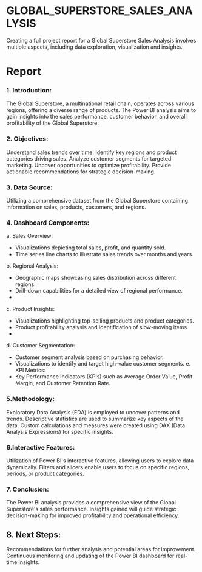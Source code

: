 # GLOBAL_SUPERSTORE_SALES_ANALYSIS
Creating a full project report for a Global Superstore Sales Analysis involves multiple aspects, including data exploration, visualization and insights.


# Report
### 1. Introduction:
The Global Superstore, a multinational retail chain, operates across various regions, offering a diverse range of products. The Power BI analysis aims to gain insights into the sales performance, customer behavior, and overall profitability of the Global Superstore.

### 2. Objectives:
Understand sales trends over time.
Identify key regions and product categories driving sales.
Analyze customer segments for targeted marketing. 
Uncover opportunities to optimize profitability. 
Provide actionable recommendations for strategic decision-making.

### 3. Data Source:

Utilizing a comprehensive dataset from the Global Superstore containing information on sales, products, customers, and regions.

### 4. Dashboard Components:

a. Sales Overview:
- Visualizations depicting total sales, profit, and quantity sold.
- Time series line charts to illustrate sales trends over months and years.

b. Regional Analysis:
- Geographic maps showcasing sales distribution across different regions.
- Drill-down capabilities for a detailed view of regional performance.
- 
c. Product Insights:
- Visualizations highlighting top-selling products and product categories.
- Product profitability analysis and identification of slow-moving items.
- 
d. Customer Segmentation:
- Customer segment analysis based on purchasing behavior.
- Visualizations to identify and target high-value customer segments.
e. KPI Metrics:
- Key Performance Indicators (KPIs) such as Average Order Value, Profit Margin, and Customer Retention Rate.

### 5.Methodology:
Exploratory Data Analysis (EDA) is employed to uncover patterns and trends.
Descriptive statistics are used to summarize key aspects of the data.
Custom calculations and measures were created using DAX (Data Analysis Expressions) for specific insights.

### 6.Interactive Features:
Utilization of Power BI's interactive features, allowing users to explore data dynamically. Filters and slicers enable users to focus on specific regions, periods, or product categories. 

### 7. Conclusion:

The Power BI analysis provides a comprehensive view of the Global Superstore's sales performance. Insights gained will guide strategic decision-making for improved profitability and operational efficiency.

## 8. Next Steps:

Recommendations for further analysis and potential areas for improvement. Continuous monitoring and updating of the Power BI dashboard for real-time insights.


